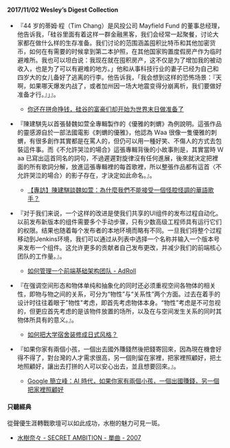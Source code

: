 #### 2017/11/02 Wesley’s Digest Collection

- 『44 岁的蒂姆·程（Tim Chang）是风投公司 Mayfield Fund 的董事总经理，他告诉我，「硅谷里面有着这样一群金融黑客，我们会经常一起聚餐，讨论大家都在做什么样的生存准备。我们讨论的范围涵盖囤积比特币和其他加密货币，如何在有需要的时候拿到第二本护照，在其他国家购置度假房产作为临时避难所。我也可以坦白说：我现在就在囤积房产，这不仅是为了增加我的被动收入，也是为了可以有避难的地方。」他和从事科技行业的妻子已经为自己和四岁大的女儿备好了逃离的行李。他告诉我，「我会想到这样的恐怖场景：『天啊，如果哪天爆发内战了，或者加州因一场大地震变得分崩离析，我们要做好准备才行。』」』。
  - [你还在拼命挣钱，硅谷的富豪们却开始为世界末日做准备了](https://36kr.com/p/5085188.html)
  
- 『陳建騏先以首張替魏如萱全專輯製作的《優雅的刺蝟》為例說明。這張作品的靈感源自於一部法國電影《刺蝟的優雅》，他認為 Ｗaa 很像一隻優雅的刺蝟，有很多創作其實都是在罵人的，但仍可以用一種好笑、不傷人的方式去包裝這件事。而《不允許哭泣的場合》這張專輯背後的小故事則是，其實當時 Ｗaa 已寫出這首同名的詞句，不過遲遲對旋律沒有任何進展，後來就決定把裡面的所有歌詞分解，放進這張專輯裡的每首歌裡，所以整張作品都有這首〈不允許哭泣的場合〉的影子存在，才決定如此命名。』。
  - [【專訪】陳建騏談魏如萱：為什麼我們不能接受一個怪腔怪調的華語歌手？](https://blow.streetvoice.com/33667-%E3%80%90%E5%B0%88%E8%A8%AA%E3%80%91%E9%99%B3%E5%BB%BA%E9%A8%8F%E8%AB%87%E9%AD%8F%E5%A6%82%E8%90%B1%EF%BC%9A%E7%82%BA%E4%BB%80%E9%BA%BC%E6%88%91%E5%80%91%E4%B8%8D%E8%83%BD%E6%8E%A5%E5%8F%97%E4%B8%80/)
  
- 『对于我们来说，一个这样的改进是使我们共享的UI组件的发布过程自动化。以前发布新版本的组件需要多个手动步骤，只有少数高级工程师具有运行它们的权限。结果也随着每个发布者的本地环境而略有不同。一旦我们将整个过程移动到Jenkins环境，我们可以通过从列表中选择一个名称并输入一个版本号来发布一个组件。这允许更多的贡献者自己发布更改，并减少我们的前端核心团队的工作量。』。
  - [如何管理一个前端基础架构团队 - AdRoll](http://www.zcfy.cc/article/how-to-run-a-front-end-infrastructure-team-adroll-4172.html?t=new)
  
- 『在强调空间形态和物体单纯和抽象化的同时还必须重视空间各物体的相关性，即物与物之间的关系，可分为“物性”与“关系性”两个方面。过去在着手的设计时往往着眼于"物性"考虑，即首先考虑物体本身。“物性”考虑是不可忽视的，但更应首先考虑的是该物件放置的场所，以及在与空间发生关系的同时其物体所具有的意义。』。
  - [如何把大学宿舍装修成日式风格？](https://www.zhihu.com/question/34635105)


- 『如果你家有兩個小孩，一個出去國外賺錢然後把錢寄回來，因為現在機會好得不得了，對台灣的人才需求很高，另一個則留在家裡，把家裡照顧好，把土地照顧好，讓出去打拼的人可以安心出去，並且想要回來。』。
  - [Google 簡立峰：AI 時代，如果你家有兩個小孩，一個出國賺錢，另一個把家裡照顧好](https://www.inside.com.tw/2017/09/27/ai-industry)





#### 只聽經典
從聲優生涯轉戰歌壇可以如此成功，水樹的魅力可見一斑。
- [水樹奈々 - SECRET AMBITION - 單曲 - 2007](https://www.youtube.com/watch?v=fwQib8WziCU)